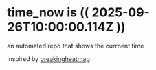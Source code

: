 # time_now is (( 2025-09-26T10:00:00.114Z ))

an automated repo that shows the currnent time

inspired by [breakingheatmap](https://github.com/breakingheatmap/breakingheatmap)